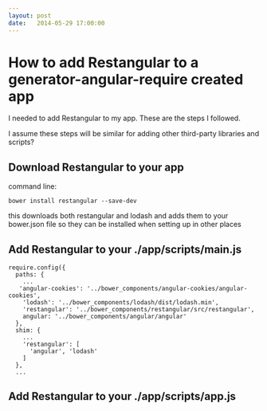 ```yaml
---
layout: post
date:   2014-05-29 17:00:00
---
```


# How to add Restangular to a generator-angular-require created app

I needed to add Restangular to my app. These are the steps I followed.

I assume these steps will be similar for adding other third-party libraries and scripts?

## Download Restangular to your app
command line:

```bower install restangular --save-dev```

this downloads both restangular and lodash and adds them to your bower.json file so they can be installed when setting up in other places

## Add Restangular to your ./app/scripts/main.js

```
require.config({
  paths: {
    ...
   'angular-cookies': '../bower_components/angular-cookies/angular-cookies',
    'lodash': '../bower_components/lodash/dist/lodash.min',
    'restangular': '../bower_components/restangular/src/restangular',
    angular: '../bower_components/angular/angular'
  },
  shim: {
    ...
    'restangular': [
      'angular', 'lodash'
    ]
  },
  ...
```

## Add Restangular to your ./app/scripts/app.js